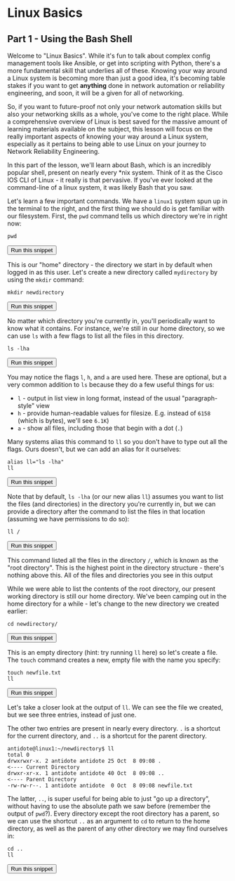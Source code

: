 # Linux Basics
## Part 1 - Using the Bash Shell

Welcome to "Linux Basics". While it's fun to talk about complex config management tools like Ansible, or get into scripting with Python, there's a more fundamental skill that underlies all of these. Knowing your way around a Linux system is becoming more than just a good idea, it's becoming table stakes if you want to get **anything** done in network automation or reliability engineering, and soon, it will be a given for all of networking.

So, if you want to future-proof not only your network automation skills but also your networking skills as a whole, you've come to the right place. While a comprehensive overview of Linux is best saved for the massive amount of learning materials available on the subject, this lesson will focus on the really important aspects of knowing your way around a Linux system, especially as it pertains to being able to use Linux on your journey to Network Reliability Engineering.

In this part of the lesson, we'll learn about Bash, which is an incredibly popular shell, present on nearly every *nix system. Think of it as the Cisco IOS CLI of Linux - it really is that pervasive. If you've ever looked at the command-line of a linux system, it was likely Bash that you saw.

Let's learn a few important commands. We have a `linux1` system spun up in the terminal to the right, and the first thing we should do is get familiar with our filesystem. First, the `pwd` command tells us which directory we're in right now:

```
pwd
```
<button type="button" class="btn btn-primary btn-sm" onclick="runSnippetInTab('linux1', this)">Run this snippet</button>

This is our "home" directory - the directory we start in by default when logged in as this user. Let's create a new directory called `mydirectory` by using the `mkdir` command:

```
mkdir newdirectory
```
<button type="button" class="btn btn-primary btn-sm" onclick="runSnippetInTab('linux1', this)">Run this snippet</button>

No matter which directory you're currently in, you'll periodically want to know what it contains. For instance, we're still in our home directory, so we can use `ls` with a few flags to list all the files in this directory.

```
ls -lha
```
<button type="button" class="btn btn-primary btn-sm" onclick="runSnippetInTab('linux1', this)">Run this snippet</button>

You may notice the flags `l`, `h`, and `a` are used here. These are optional, but a very common addition to `ls` because they do a few useful things for us:

- `l` - output in list view in long format, instead of the usual "paragraph-style" view
- `h` - provide human-readable values for filesize. E.g. instead of `6158` (which is bytes), we'll see `6.1K`)
- `a` - show all files, including those that begin with a dot (`.`)

Many systems alias this command to `ll` so you don't have to type out all the flags. Ours doesn't, but we can add an alias for it ourselves:

```
alias ll="ls -lha"
ll
```
<button type="button" class="btn btn-primary btn-sm" onclick="runSnippetInTab('linux1', this)">Run this snippet</button>

Note that by default, `ls -lha` (or our new alias `ll`) assumes you want to list the files (and directories) in the directory you're currently in, but we can provide a directory after the command to list the files in that location (assuming we have permissions to do so):

```
ll /
```
<button type="button" class="btn btn-primary btn-sm" onclick="runSnippetInTab('linux1', this)">Run this snippet</button>

This command listed all the files in the directory `/`, which is known as the "root directory". This is the highest point in the directory structure - there's nothing above this. All of the files and directories you see in this output

While we were able to list the contents of the root directory, our present working directory is still our home directory. We've been camping out in the home directory for a while - let's change to the new directory we created earlier:

```
cd newdirectory/
```
<button type="button" class="btn btn-primary btn-sm" onclick="runSnippetInTab('linux1', this)">Run this snippet</button>

This is an empty directory (hint: try running `ll` here) so let's create a file. The `touch` command creates a new, empty file with the name you specify:

```
touch newfile.txt
ll
```
<button type="button" class="btn btn-primary btn-sm" onclick="runSnippetInTab('linux1', this)">Run this snippet</button>

Let's take a closer look at the output of `ll`. We can see the file we created, but we see three entries, instead of just one.

The other two entries are present in nearly every directory. `.` is a shortcut for the current directory, and `..` is a shortcut for the parent directory.

```
antidote@linux1:~/newdirectory$ ll
total 0
drwxrwxr-x. 2 antidote antidote 25 Oct  8 09:08 .                      <---- Current Directory
drwxr-xr-x. 1 antidote antidote 40 Oct  8 09:08 ..                     <---- Parent Directory
-rw-rw-r--. 1 antidote antidote  0 Oct  8 09:08 newfile.txt
```

The latter, `..`, is super useful for being able to just "go up a directory", without having to use the absolute path we saw before (remember the output of `pwd`?). Every directory except the root directory has a parent, so we can use the shortcut `..` as an argument to `cd` to return to the home directory, as well as the parent of any other directory we may find ourselves in:

```
cd ..
ll
```
<button type="button" class="btn btn-primary btn-sm" onclick="runSnippetInTab('linux1', this)">Run this snippet</button>

